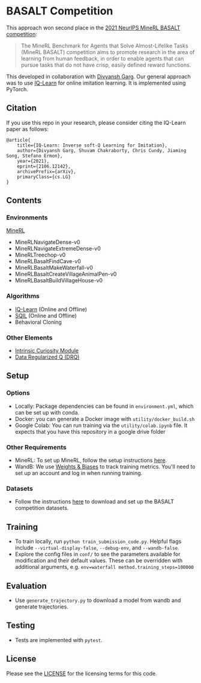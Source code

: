 # BASALT Competition

This approach won second place in the [2021 NeurIPS MineRL BASALT competition](https://minerl.io/basalt/):

> The MineRL Benchmark for Agents that Solve Almost-Lifelike Tasks (MineRL BASALT) competition aims to promote research in the area of learning from human feedback, in order to enable agents that can pursue tasks that do not have crisp, easily defined reward functions.

This developed in collaboration with [Divyansh Garg](https://github.com/Div99). Our general approach was to use [IQ-Learn](https://arxiv.org/abs/2106.12142) for online imitation learning. It is implemented using PyTorch.

## Citation
If you use this repo in your research, please consider citing the IQ-Learn paper as follows:

```
@article{
    title={IQ-Learn: Inverse soft-Q Learning for Imitation},
    author={Divyansh Garg, Shuvam Chakraborty, Chris Cundy, Jiaming Song, Stefano Ermon},
    year={2021},
    eprint={2106.12142},
    archivePrefix={arXiv},
    primaryClass={cs.LG}
}
```

## Contents
### Environments
[MineRL](https://www.minerl.io)
- MineRLNavigateDense-v0
- MineRLNavigateExtremeDense-v0
- MineRLTreechop-v0
- MineRLBasaltFindCave-v0
- MineRLBasaltMakeWaterfall-v0
- MineRLBasaltCreateVillageAnimalPen-v0
- MineRLBasaltBuildVillageHouse-v0

### Algorithms
- [IQ-Learn](https://arxiv.org/abs/2106.12142) (Online and Offline)
- [SQIL](https://arxiv.org/abs/1905.11108) (Online and Offline)
- Behavioral Cloning

### Other Elements
- [Intrinsic Curiosity Module](https://pathak22.github.io/noreward-rl/)
- [Data Regularized Q (DRQ)](https://sites.google.com/view/data-regularized-q)

## Setup
### Options
- Locally: Package dependencies can be found in `environment.yml`, which can be set up with conda.
- Docker: you can generate a Docker image with `utility/docker_build.sh`
- Google Colab: You can run training via the `utility/colab.ipynb` file. It expects that you have this repository in a google drive folder

### Other Requirements
- MineRL: To set up MineRL, follow the setup instructions [here](https://minerl.readthedocs.io/en/latest/tutorials/index.html).
- WandB: We use [Weights & Biases](https://wandb.ai/) to track training metrics. You'll need to set up an account and log in when running training.

### Datasets
- Follow the instructions [here](https://minerl.readthedocs.io/en/latest/tutorials/data_sampling.html#downloading-the-minerl-dataset-with-minerl-data-download) to download and set up the BASALT competition datasets.

## Training
- To train locally, run `python train_submission_code.py`. Helpful flags include `--virtual-display-false`, `--debug-env`, and `--wandb-false`.
- Explore the config files in `conf/` to see the parameters available for modification and their default values. These can be overridden with additional arguments, e.g. `env=waterfall method.training_steps=100000`

## Evaluation
- Use `generate_trajectory.py` to download a model from wandb and generate trajectories.

## Testing
- Tests are implemented with `pytest`.

## License

Please see the [LICENSE](LICENSE.pdf) for the licensing terms for this code.
